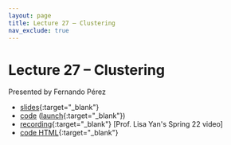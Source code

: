 ```yaml
---
layout: page
title: Lecture 27 – Clustering
nav_exclude: true
---
```


# Lecture 27 – Clustering

Presented by Fernando Pérez

- [slides](https://docs.google.com/presentation/d/18H4jIjNdmHxux8C6E4JkX8LAQkPh2uSXGbmihmJYiiU){:target="_blank"}
- [code](https://github.com/DS-100/sp22/blob/main/lec/lec24/lec24.ipynb) ([launch](https://data100.datahub.berkeley.edu/hub/user-redirect/git-sync?repo=https://github.com/DS-100/sp22&subPath=lec/lec24/){:target="_blank"})
- [recording](https://youtu.be/RLQ2Qzx9f1Q){:target="_blank"} [Prof. Lisa Yan's Spring 22 video]
- [code HTML](../../resources/assets/lectures/lec27/lec27.html){:target="_blank"}